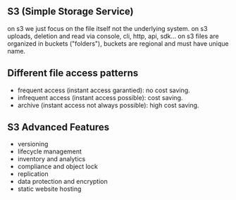 ## S3 (Simple Storage Service) 

on s3 we just focus on the file itself not the underlying system.
on s3 uploads, deletion and read via console, cli, http, api, sdk...
on s3 files are organized in buckets ("folders"), buckets are regional and must have unique name.

## Different file access patterns
  - frequent access (instant access garantied): no cost saving.
  - infrequent access (instant access possible): cost saving.
  - archive (instant access not always possible): high cost saving.

## S3 Advanced Features
  - versioning
  - lifecycle management
  - inventory and analytics
  - compliance and object lock
  - replication
  - data protection and encryption
  - static website hosting
  